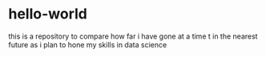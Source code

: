 # hello-world
this is a repository to compare how far i have gone at a time t in the nearest future as i plan to hone my skills in data science 
